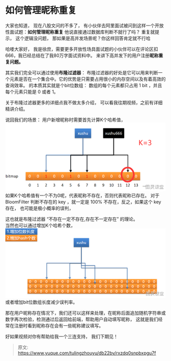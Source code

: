 # 如何管理昵称重复


大家也知道， 现在八股文问的不多了， 有小伙伴去阿里面试被问到这样一个开放性面试题：**如何管理昵称重复**
他说直接通过数据库判断不就行了吗？ 重复就提示，  这个逻辑没问题， 那如果是高并发场景呢？你这样回答肯定就不行哈

哈喽大家好， 我是徐庶，需要更多开放性场具面试题的小伙伴可以在评论区扣666，我已经总结在了我80万字面试资料中。 
来讲下高并发下的用户注册**昵称重复问题。**

其实我们完全可以通过使用**布隆过滤器**：
布隆过滤器的好处是它可以用来判断一个元素是否在一个集合中。它的优势是只需要占用很小的内存空间以及有着高效的查询效率。 的本质其实就是个bit位数组： 数组的每个元素都只占用 1 bit ，并且每个元素只能是 0 或者 1。

关于布隆过滤器更多的详细点我不做太多介绍，  可以看我往期视频，之前有详细精讲介绍。

说回我们的场景：  用户新增昵称时需要首先计算K个哈希值，
![image.png](./img/vG-BwHBkYMZhiNRZ/1718332704322-328c77e9-be1d-4983-9ca5-035c69cebef7-544997.png)
如果K个哈希值有一个不为0呢，代表昵称不存在，否则代表昵称已存在。
对于 BloomFilter 判断不存在的 key ，就一定是 100% 不存在，反之，如果这个 key 存在， 也可能是极小概率的误判，

这也就是布隆过滤器 “不存在一定不存在,存在不一定存在”  的理论。  
当然也可以通过增加K个哈希个数，![image.png](./img/vG-BwHBkYMZhiNRZ/1718333229713-ef7a9811-5c2d-4f2c-8009-2558e32954c8-876760.png) 或者增加bit位数组长度减少误判率。

那在用户昵称存在情况下，我们还可以这样来处理，在昵称后面追加随机字符串或数字再次检验，检测通过后返回给前端，帮助用户自动填写昵称， 这就是我们经常在注册时看到昵称存在会有一些昵称建议填写。 

好如果视频对你有帮助给我一个三连支持， 我们下期见！









> 原文: <https://www.yuque.com/tulingzhouyu/db22bv/rxzdq0snpbxpgu7f>